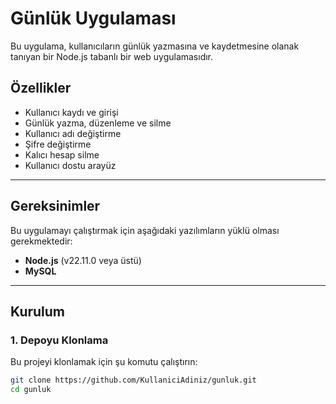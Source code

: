 # Günlük Uygulaması

Bu uygulama, kullanıcıların günlük yazmasına ve kaydetmesine olanak tanıyan bir Node.js tabanlı bir web uygulamasıdır.

## Özellikler
- Kullanıcı kaydı ve girişi
- Günlük yazma, düzenleme ve silme
- Kullanıcı adı değiştirme
- Şifre değiştirme
- Kalıcı hesap silme
- Kullanıcı dostu arayüz

---

## Gereksinimler
Bu uygulamayı çalıştırmak için aşağıdaki yazılımların yüklü olması gerekmektedir:
- **Node.js** (v22.11.0 veya üstü)
- **MySQL**

---

## Kurulum

### 1. Depoyu Klonlama
Bu projeyi klonlamak için şu komutu çalıştırın:
```bash
git clone https://github.com/KullaniciAdiniz/gunluk.git
cd gunluk
